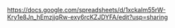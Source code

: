 https://docs.google.com/spreadsheets/d/1xckaIm55rW-Kry1e8Jn_hEmzjjqRw-exy6rcKZJDYFA/edit?usp=sharing

